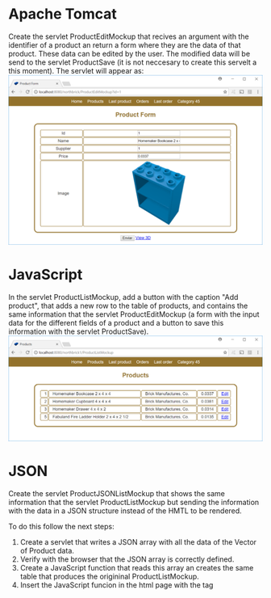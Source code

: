 # Apache Tomcat

Create the servlet ProductEditMockup that recives an argument with the identifier of a product an return a form where they are the data of that product. These data can be edited by the user. The modified data will be send to the servlet ProductSave (it is not neccesary to create this servelt a this moment). The servlet will appear as:
![ProductEditMockup](images/ProductEditMockup.png)

# JavaScript

In the servlet ProductListMockup, add a button with the caption "Add product", that adds a new row to the table of products, and contains the same information that the servlet ProductEditMockup (a form with the input data for the different fields of a product and a button to save this information with the servlet ProductSave).
![ProductListMockup](images/ProductListMockup.png)


# JSON

Create the servlet ProductJSONListMockup that shows the same information that the servlet ProductListMockup but sending the information with the data in a JSON structure instead of the HMTL to be rendered.

To do this follow the next steps:
1. Create a servlet that writes a JSON array with all the data of the Vector of Product data.
2. Verify with the browser that the JSON array is correctly defined.
3. Create a JavaScript function that reads this array an creates the same table that produces the origininal ProductListMockup.
4. Insert the JavaScript funcion in the html page with the tag <script src=file.js></script>
